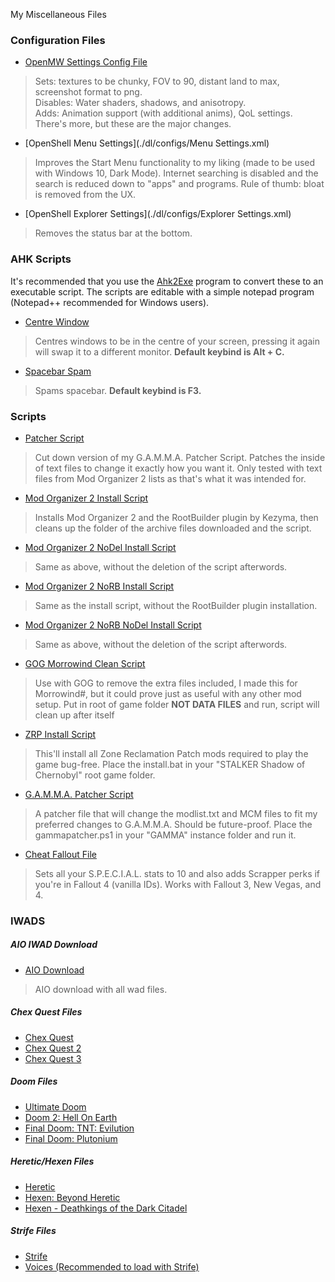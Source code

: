 
My Miscellaneous Files

### Configuration Files
- [OpenMW Settings Config File](./dl/configs/settings.cfg)
> Sets: textures to be chunky, FOV to 90, distant land to max, screenshot format to png.  
Disables: Water shaders, shadows, and anisotropy.  
Adds: Animation support (with additional anims), QoL settings.  
There's more, but these are the major changes.
- [OpenShell Menu Settings](./dl/configs/Menu Settings.xml)
> Improves the Start Menu functionality to my liking (made to be used with Windows 10, Dark Mode). Internet searching is disabled and the search is reduced down to "apps" and programs. Rule of thumb: bloat is removed from the UX.
- [OpenShell Explorer Settings](./dl/configs/Explorer Settings.xml)
> Removes the status bar at the bottom.

### AHK Scripts
It's recommended that you use the [Ahk2Exe](https://github.com/AutoHotkey/Ahk2Exe/releases/latest) program to convert these to an executable script. The scripts are editable with a simple notepad program (Notepad++ recommended for Windows users).

- [Centre Window](./dl/scripts/centrewindow.ahk)
> Centres windows to be in the centre of your screen, pressing it again will swap it to a different monitor. **Default keybind is Alt + C.**
- [Spacebar Spam](./dl/scripts/spacebarspam.ahk)
> Spams spacebar. **Default keybind is F3.**

### Scripts
- [Patcher Script](./dl/scripts/patcher.ps1)
> Cut down version of my G.A.M.M.A. Patcher Script. Patches the inside of text files to change it exactly how you want it. Only tested with text files from Mod Organizer 2 lists as that's what it was intended for.
- [Mod Organizer 2 Install Script](./dl/scripts/install.bat)
> Installs Mod Organizer 2 and the RootBuilder plugin by Kezyma, then cleans up the folder of the archive files downloaded and the script.
- [Mod Organizer 2 NoDel Install Script](./dl/scripts/install-nodel.bat)
> Same as above, without the deletion of the script afterwords.
- [Mod Organizer 2 NoRB Install Script](./dl/scripts/install-norb.bat)
> Same as the install script, without the RootBuilder plugin installation.
- [Mod Organizer 2 NoRB NoDel Install Script](./dl/scripts/install-norb-nodel.bat)
> Same as above, without the deletion of the script afterwords.
- [GOG Morrowind Clean Script](./dl/scripts/gogmwclean.bat)
> Use with GOG to remove the extra files included, I made this for Morrowind#, but it could prove just as useful with any other mod setup. Put in root of game folder **NOT DATA FILES** and run, script will clean up after itself
- [ZRP Install Script](./dl/scripts/zrpinstall.bat)
> This'll install all Zone Reclamation Patch mods required to play the game bug-free. Place the install.bat in your "STALKER Shadow of Chernobyl" root game folder.
- [G.A.M.M.A. Patcher Script](./dl/scripts/gammapatcher.ps1)
> A patcher file that will change the modlist.txt and MCM files to fit my preferred changes to G.A.M.M.A. Should be future-proof. Place the gammapatcher.ps1 in your "GAMMA" instance folder and run it.
- [Cheat Fallout File](./dl/scripts/cheat)
> Sets all your S.P.E.C.I.A.L. stats to 10 and also adds Scrapper perks if you're in Fallout 4 (vanilla IDs). Works with Fallout 3, New Vegas, and 4.

### IWADS

##### AIO IWAD Download
- [AIO Download](./dl/wads/aio.7z)
> AIO download with all wad files.

##### Chex Quest Files
- [Chex Quest](./dl/wads/chex.wad)
- [Chex Quest 2](./dl/wads/chex2.wad)
- [Chex Quest 3](./dl/wads/chex3.wad)

##### Doom Files
- [Ultimate Doom](./dl/wads/doomu.wad)
- [Doom 2: Hell On Earth](./dl/wads/doom2.wad)
- [Final Doom: TNT: Evilution](./dl/wads/tnt.wad)
- [Final Doom: Plutonium](./dl/wads/plutonium.wad)

##### Heretic/Hexen Files
- [Heretic](./dl/wads/heretic.wad)
- [Hexen: Beyond Heretic](./dl/wads/hexen.wad)
- [Hexen - Deathkings of the Dark Citadel](./dl/wads/hexdd.wad)

##### Strife Files
- [Strife](./dl/wads/strife1.wad)
- [Voices (Recommended to load with Strife)](./dl/wads/voices.wad)